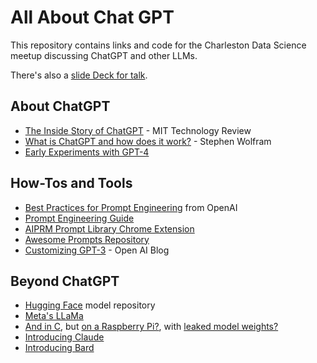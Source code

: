 # All About Chat GPT

This repository contains links and code for the Charleston Data Science meetup discussing ChatGPT and other LLMs. 

There's also a [slide Deck for talk](https://docs.google.com/presentation/d/12dyzt2HKppvzBwXmxfsu6C0F35pdWmZE/edit?usp=sharing&ouid=106492207953704478215&rtpof=true&sd=true).

## About ChatGPT

* [The Inside Story of ChatGPT](https://archive.ph/Dk7ka) - MIT Technology Review
* [What is ChatGPT and how does it work?](https://writings.stephenwolfram.com/2023/02/what-is-chatgpt-doing-and-why-does-it-work/) - Stephen Wolfram
* [Early Experiments with GPT-4](https://arxiv.org/abs/2303.12712)

## How-Tos and Tools

* [Best Practices for Prompt Engineering](https://help.openai.com/en/articles/6654000-best-practices-for-prompt-engineering-with-openai-api) from OpenAI
* [Prompt Engineering Guide](https://github.com/dair-ai/Prompt-Engineering-Guide?utm_source=tldrai)
* [AIPRM Prompt Library Chrome Extension](https://chrome.google.com/webstore/detail/aiprm-for-chatgpt/ojnbohmppadfgpejeebfnmnknjdlckgj)
* [Awesome Prompts Repository](https://github.com/f/awesome-chatgpt-prompts)
* [Customizing GPT-3](https://openai.com/blog/customizing-gpt-3) - Open AI Blog

## Beyond ChatGPT

* [Hugging Face](https://huggingface.co/) model repository
* [Meta's LLaMa](https://ai.facebook.com/blog/large-language-model-llama-meta-ai/)
* [And in C](https://github.com/ggerganov/llama.cpp), but [on a Raspberry Pi?](https://github.com/ggerganov/llama.cpp/issues/58), with [leaked model weights?](https://www.reddit.com/r/deeplearning/comments/11hezvk/metas_llama_weights_leaked_on_torrent_and_the/)
* [Introducing Claude](https://www.anthropic.com/index/introducing-claude)
* [Introducing Bard](https://bard.google.com/)

